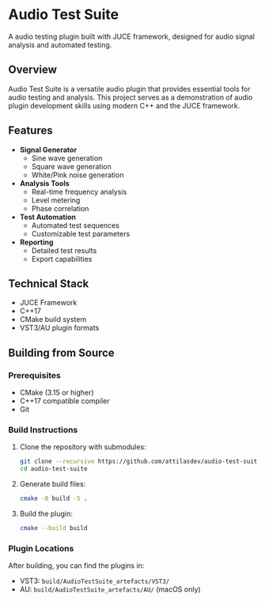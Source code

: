 # Audio Test Suite

A audio testing plugin built with JUCE framework, designed for audio signal analysis and automated testing.

## Overview
Audio Test Suite is a versatile audio plugin that provides essential tools for audio testing and analysis. This project serves as a demonstration of audio plugin development skills using modern C++ and the JUCE framework.

## Features
- **Signal Generator**
  - Sine wave generation
  - Square wave generation
  - White/Pink noise generation
- **Analysis Tools**
  - Real-time frequency analysis
  - Level metering
  - Phase correlation
- **Test Automation**
  - Automated test sequences
  - Customizable test parameters
- **Reporting**
  - Detailed test results
  - Export capabilities

## Technical Stack
- JUCE Framework
- C++17
- CMake build system
- VST3/AU plugin formats

## Building from Source

### Prerequisites
- CMake (3.15 or higher)
- C++17 compatible compiler
- Git

### Build Instructions
1. Clone the repository with submodules:
   ```bash
   git clone --recursive https://github.com/attilasdev/audio-test-suite.git
   cd audio-test-suite
   ```

2. Generate build files:
   ```bash
   cmake -B build -S .
   ```

3. Build the plugin:
   ```bash
   cmake --build build
   ```

### Plugin Locations
After building, you can find the plugins in:
- VST3: `build/AudioTestSuite_artefacts/VST3/`
- AU: `build/AudioTestSuite_artefacts/AU/` (macOS only)